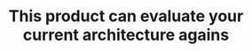 ---
layout: answer
title: "This product can evaluate your current architecture agains"
blurb: "According to Amazon, A Config Rule represents desired configurations for a resource and is evaluated against configuration changes on the relevant resour"
quid: 238
---